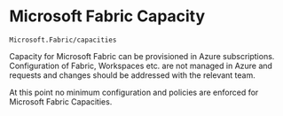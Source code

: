 # Microsoft Fabric Capacity

```
Microsoft.Fabric/capacities
```

Capacity for Microsoft Fabric can be provisioned in Azure subscriptions. Configuration of Fabric, Workspaces etc. are not managed in Azure and requests and changes should be addressed with the relevant team.

At this point no minimum configuration and policies are enforced for Microsoft Fabric Capacities.